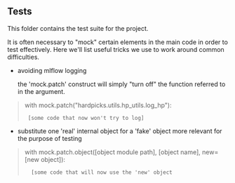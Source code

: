 Tests
-----

This folder contains the test suite for the project.

It is often necessary to "mock" certain elements in the main code in order to test effectively.
Here we'll list useful tricks we use to work around common difficulties.


* avoiding mlflow logging

    the 'mock.patch' construct will simply "turn off" the function referred to in the argument.

>   with mock.patch("hardpicks.utils.hp_utils.log_hp"):
> 
>      [some code that now won't try to log]
 

* substitute one 'real' internal object for a 'fake' object more relevant for the purpose of testing

>   with mock.patch.object([object module path], [object name], new=[new object]):
> 
>       [some code that will now use the 'new' object
